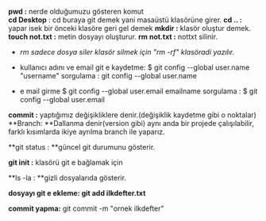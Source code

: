 **pwd :** nerde olduğumuzu gösteren komut  
**cd Desktop** : cd buraya git demek yani masaüstü klasörüne girer.
**cd .. :** yapar isek bir önceki klasöre geri gel demek
**mkdir :** klasör oluştur demek.
**touch not.txt :** metin dosyayı oluşturur.
**rm not.txt :** nottxt silinir.
- *rm sadece dosya siler klasör silmek için "rm -rf" klasöradi yazılır.*

- kullanıcı adını ve email git e kaydetme:
$ git config --global user.name "username"
sorgulama : git config --global user.name


- e mail girme
$ git config --global user.email emailname
sorgulama : $ git config --global user.email

**commit :** yaptığımız değişikliklere denir.(değişiklik kaydetme gibi o noktalar)
**Branch: **Dallanma denir(version gibi) aynı anda bir projede çalışılabilir, farklı kısımlarda ikiye ayrılma branch ile yaparız. 

**git status : **güncel git durumunu gösterir. 

**git init :** klasörü git e bağlamak için


**ls -la : **gizli dosyalarıda gösterir.

**dosyayı git e ekleme:
git add ilkdefter.txt**

**commit yapma:** git commit -m "ornek ilkdefter"





